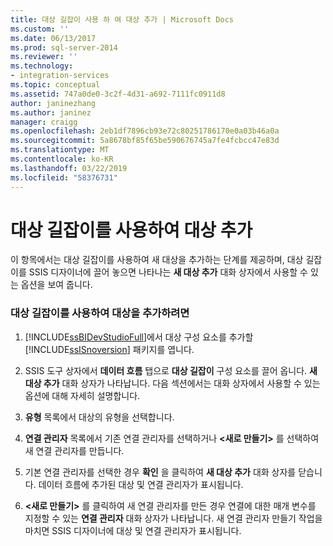 ```yaml
---
title: 대상 길잡이 사용 하 여 대상 추가 | Microsoft Docs
ms.custom: ''
ms.date: 06/13/2017
ms.prod: sql-server-2014
ms.reviewer: ''
ms.technology:
- integration-services
ms.topic: conceptual
ms.assetid: 747a0de0-3c2f-4d31-a692-7111fc0911d8
author: janinezhang
ms.author: janinez
manager: craigg
ms.openlocfilehash: 2eb1df7896cb93e72c80251786170e0a03b46a0a
ms.sourcegitcommit: 5a8678bf85f65be590676745a7fe4fcbcc47e83d
ms.translationtype: MT
ms.contentlocale: ko-KR
ms.lasthandoff: 03/22/2019
ms.locfileid: "58376731"
---
```

# <a name="add-a-destination-using-destination-assistant"></a>대상 길잡이를 사용하여 대상 추가
  이 항목에서는 대상 길잡이를 사용하여 새 대상을 추가하는 단계를 제공하며, 대상 길잡이를 SSIS 디자이너에 끌어 놓으면 나타나는 **새 대상 추가** 대화 상자에서 사용할 수 있는 옵션을 보여 줍니다.  
  
### <a name="to-use-destination-assistant-to-add-a-destination"></a>대상 길잡이를 사용하여 대상을 추가하려면  
  
1.  [!INCLUDE[ssBIDevStudioFull](../includes/ssbidevstudiofull-md.md)]에서 대상 구성 요소를 추가할 [!INCLUDE[ssISnoversion](../includes/ssisnoversion-md.md)] 패키지를 엽니다.  
  
2.  SSIS 도구 상자에서 **데이터 흐름** 탭으로 **대상 길잡이** 구성 요소를 끌어 옵니다. **새 대상 추가** 대화 상자가 나타납니다. 다음 섹션에서는 대화 상자에서 사용할 수 있는 옵션에 대해 자세히 설명합니다.  
  
3.  **유형** 목록에서 대상의 유형을 선택합니다.  
  
4.  **연결 관리자** 목록에서 기존 연결 관리자를 선택하거나 **\<새로 만들기>** 를 선택하여 새 연결 관리자를 만듭니다.  
  
5.  기본 연결 관리자를 선택한 경우 **확인** 을 클릭하여 **새 대상 추가** 대화 상자를 닫습니다. 데이터 흐름에 추가된 대상 및 연결 관리자가 표시됩니다.  
  
6.  **\<새로 만들기>** 를 클릭하여 새 연결 관리자를 만든 경우 연결에 대한 매개 변수를 지정할 수 있는 **연결 관리자** 대화 상자가 나타납니다. 새 연결 관리자 만들기 작업을 마치면 SSIS 디자이너에 대상 및 연결 관리자가 표시됩니다.  
  
  
